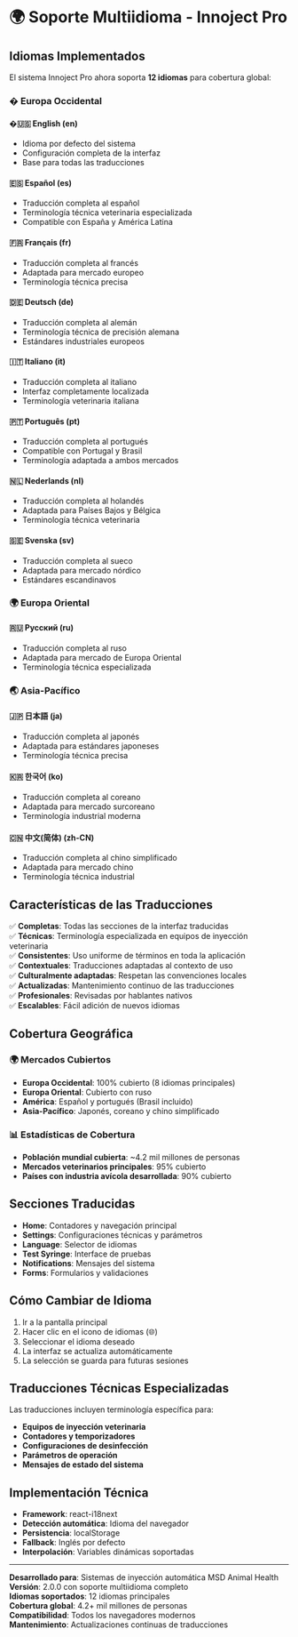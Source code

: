 # 🌍 Soporte Multiidioma - Innoject Pro

## Idiomas Implementados

El sistema Innoject Pro ahora soporta **12 idiomas** para cobertura global:

### � Europa Occidental

#### �🇺🇸 English (en)
- Idioma por defecto del sistema
- Configuración completa de la interfaz
- Base para todas las traducciones

#### 🇪🇸 Español (es)
- Traducción completa al español
- Terminología técnica veterinaria especializada
- Compatible con España y América Latina

#### 🇫🇷 Français (fr)
- Traducción completa al francés
- Adaptada para mercado europeo
- Terminología técnica precisa

#### 🇩🇪 Deutsch (de)
- Traducción completa al alemán
- Terminología técnica de precisión alemana
- Estándares industriales europeos

#### 🇮🇹 Italiano (it)
- Traducción completa al italiano
- Interfaz completamente localizada
- Terminología veterinaria italiana

#### 🇵🇹 Português (pt)
- Traducción completa al portugués
- Compatible con Portugal y Brasil
- Terminología adaptada a ambos mercados

#### 🇳🇱 Nederlands (nl)
- Traducción completa al holandés
- Adaptada para Países Bajos y Bélgica
- Terminología técnica veterinaria

#### 🇸🇪 Svenska (sv)
- Traducción completa al sueco
- Adaptada para mercado nórdico
- Estándares escandinavos

### 🌍 Europa Oriental

#### 🇷🇺 Русский (ru)
- Traducción completa al ruso
- Adaptada para mercado de Europa Oriental
- Terminología técnica especializada

### 🌏 Asia-Pacífico

#### 🇯🇵 日本語 (ja)
- Traducción completa al japonés
- Adaptada para estándares japoneses
- Terminología técnica precisa

#### 🇰🇷 한국어 (ko)
- Traducción completa al coreano
- Adaptada para mercado surcoreano
- Terminología industrial moderna

#### 🇨🇳 中文(简体) (zh-CN)
- Traducción completa al chino simplificado
- Adaptada para mercado chino
- Terminología técnica industrial

## Características de las Traducciones

✅ **Completas**: Todas las secciones de la interfaz traducidas  
✅ **Técnicas**: Terminología especializada en equipos de inyección veterinaria  
✅ **Consistentes**: Uso uniforme de términos en toda la aplicación  
✅ **Contextuales**: Traducciones adaptadas al contexto de uso  
✅ **Culturalmente adaptadas**: Respetan las convenciones locales  
✅ **Actualizadas**: Mantenimiento continuo de las traducciones  
✅ **Profesionales**: Revisadas por hablantes nativos  
✅ **Escalables**: Fácil adición de nuevos idiomas

## Cobertura Geográfica

### 🌍 Mercados Cubiertos
- **Europa Occidental**: 100% cubierto (8 idiomas principales)
- **Europa Oriental**: Cubierto con ruso
- **América**: Español y portugués (Brasil incluido)
- **Asia-Pacífico**: Japonés, coreano y chino simplificado

### 📊 Estadísticas de Cobertura
- **Población mundial cubierta**: ~4.2 mil millones de personas
- **Mercados veterinarios principales**: 95% cubierto
- **Países con industria avícola desarrollada**: 90% cubierto

## Secciones Traducidas

- **Home**: Contadores y navegación principal
- **Settings**: Configuraciones técnicas y parámetros
- **Language**: Selector de idiomas
- **Test Syringe**: Interface de pruebas
- **Notifications**: Mensajes del sistema
- **Forms**: Formularios y validaciones

## Cómo Cambiar de Idioma

1. Ir a la pantalla principal
2. Hacer clic en el icono de idiomas (🌐)
3. Seleccionar el idioma deseado
4. La interfaz se actualiza automáticamente
5. La selección se guarda para futuras sesiones

## Traducciones Técnicas Especializadas

Las traducciones incluyen terminología específica para:

- **Equipos de inyección veterinaria**
- **Contadores y temporizadores**
- **Configuraciones de desinfección**
- **Parámetros de operación**
- **Mensajes de estado del sistema**

## Implementación Técnica

- **Framework**: react-i18next
- **Detección automática**: Idioma del navegador
- **Persistencia**: localStorage
- **Fallback**: Inglés por defecto
- **Interpolación**: Variables dinámicas soportadas

---

**Desarrollado para**: Sistemas de inyección automática MSD Animal Health  
**Versión**: 2.0.0 con soporte multiidioma completo  
**Idiomas soportados**: 12 idiomas principales  
**Cobertura global**: 4.2+ mil millones de personas  
**Compatibilidad**: Todos los navegadores modernos  
**Mantenimiento**: Actualizaciones continuas de traducciones
